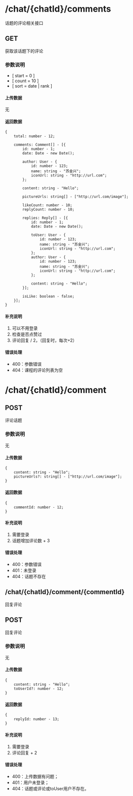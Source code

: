 # /chat/{chatId}/comments
话题的评论相关接口

## GET
获取该话题下的评论

### 参数说明
* [ start = 0 ]
* [ count = 10 ]
* [ sort = date | rank ]

#### 上传数据
无

#### 返回数据
```
{
    total: number - 12;
    
    comments: Comment[] - [{
        id: number - 1;
        date: Date - new Date();
        
        author: User - {
            id: number - 123;
            name: string - "苏金兴";
            iconUrl: string - "http://url.com";
        }; 
        
        content: string - "Hello";
        
        pictureUrls: string[] - ["http://url.com/image"];
        
        likeCount: number - 10;
        replyCount: number - 10;
        
        replies: Reply[] - [{
            id: number - 1;
            date: Date - new Date();
            
            toUser: User - {
                id: number - 123;
                name: string - "苏金兴";
                iconUrl: string - "http://url.com";
            };
            author: User - {
                id: number - 123;
                name: string - "苏金兴";
                iconUrl: string - "http://url.com";
            };
            
            content: string - "Hello";
        }];
        
        isLike: boolean - false;
    }];
}
```

#### 补充说明
1. 可以不用登录
2. 检查是否点赞过
3. 评论回复 / 2，（回复时，每次+2）

#### 错误处理
* 400：参数错误
* 404：课程的评论列表为空


# /chat/{chatId}/comment
## POST
评论话题

### 参数说明
无

#### 上传数据
```
{
    content: string - "Hello";
    pictureUrls?: string[] - ["http://url.com/image"];
}
```

#### 返回数据
```
{
    commentId: number - 12;   
}
```

#### 补充说明
1. 需要登录
2. 话题增加评论数 + 3

#### 错误处理
* 400：参数错误
* 401：未登录
* 404：话题不存在


## /chat/{chatId}/comment/{commentId}
回复评论

## POST
回复评论

### 参数说明
无
#### 上传数据
```
{
    content: string - "Hello";
    toUserId?: number - 12;
}
```

#### 返回数据
```
{
    replyId: number - 13;
}
```

#### 补充说明
1. 需要登录
2. 评论回复 + 2

#### 错误处理
* 400：上传数据有问题；
* 401：用户未登录；
* 404：话题或评论或toUser用户不存在。
